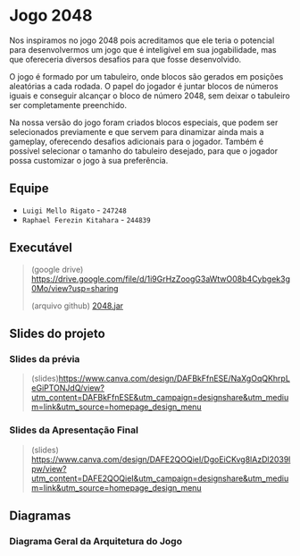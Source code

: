 # Jogo 2048
Nos inspiramos no jogo 2048 pois acreditamos que ele teria o potencial para desenvolvermos um jogo que é inteligível em sua jogabilidade, mas que ofereceria diversos desafios para que fosse desenvolvido.

O jogo é formado por um tabuleiro, onde blocos são gerados em posições aleatórias a cada rodada. O papel do jogador é juntar blocos de números iguais e conseguir alcançar o bloco de número 2048, sem deixar o tabuleiro ser completamente preenchido.

Na nossa versão do jogo foram criados blocos especiais, que podem ser selecionados previamente e que servem para dinamizar ainda mais a gameplay, oferecendo desafios adicionais para o jogador. Também é possível selecionar o tamanho do tabuleiro desejado, para que o jogador possa customizar o jogo à sua preferência.



## Equipe
* `Luigi Mello Rigato` - `247248`
* `Raphael Ferezin Kitahara` - `244839`

## Executável
> (google drive) https://drive.google.com/file/d/1i9GrHzZoogG3aWtwO08b4Cybgek3g0Mo/view?usp=sharing
> 
> (arquivo github) [2048.jar](2048.jar)

## Slides do projeto

### Slides da prévia
> (slides)https://www.canva.com/design/DAFBkFfnESE/NaXgOqQKhrpLeGiPTONJdQ/view?utm_content=DAFBkFfnESE&utm_campaign=designshare&utm_medium=link&utm_source=homepage_design_menu

### Slides da Apresentação Final
> (slides) https://www.canva.com/design/DAFE2QOQieI/DgoEiCKvg8lAzDl2039lpw/view?utm_content=DAFE2QOQieI&utm_campaign=designshare&utm_medium=link&utm_source=homepage_design_menu

## Diagramas

### Diagrama Geral da Arquitetura do Jogo
